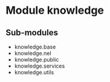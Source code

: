 Module knowledge
================

Sub-modules
-----------
* knowledge.base
* knowledge.nel
* knowledge.public
* knowledge.services
* knowledge.utils